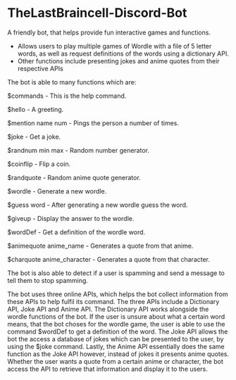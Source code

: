 # TheLastBraincell-Discord-Bot

A friendly bot, that helps provide fun interactive games and functions.
  - Allows users to play multiple games of Wordle with a file of 5 letter words, as well as request definitions of the words using a dictionary API.
  - Other functions include presenting jokes and anime quotes from their respective APIs

The bot is able to many functions which are:

$commands - This is the help command.                           

$hello - A greeting.                                         

$mention name num - Pings the person a number of times.

$joke - Get a joke.    

$randnum min max - Random number generator.

$coinflip - Flip a coin.                                        

$randquote - Random anime quote generator.

$wordle - Generate a new wordle.  

$guess word - After generating a new wordle guess the word.

$giveup - Display the answer to the wordle.

$wordDef - Get a definition of the wordle word.

$animequote anime_name - Generates a quote from that anime.   

$charquote anime_character - Generates a quote from that character.

The bot is also able to detect if a user is spamming and send a message to tell them to stop spamming.

The bot uses three online APIs, which helps the bot collect information from these APIs to help fulfil its command. The three APIs include a
Dictionary API, Joke API and Anime API. The Dictionary API works alongside the wordle functions of the bot. If the user is unsure about what
a certain word means, that the bot choses for the wordle game, the user is able to use the command $wordDef to get a definition of the word.
The Joke API allows the bot the access a database of jokes which can be presented to the user, by using the $joke command. Lastly, the Anime 
API essentially does the same function as the Joke API however, instead of jokes it presents anime quotes. Whether the user wants a quote 
from a certain anime or character, the bot access the API to retrieve that information and display it to the users. 
